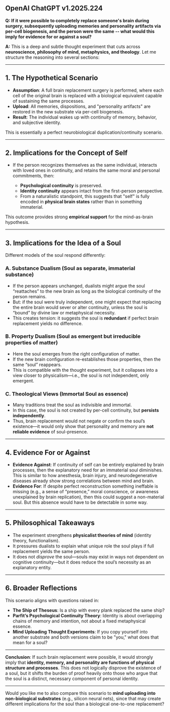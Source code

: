 ## OpenAI ChatGPT v1.2025.224 

**Q: If it were possible to completely replace someone's brain during surgery, subsequently uploading memories and personality artifacts via per-cell biogenesis, and the person were the same -- what would this imply for evidence for or against a soul?**

**A:** This is a deep and subtle thought experiment that cuts across **neuroscience, philosophy of mind, metaphysics, and theology**. Let me structure the reasoning into several sections:

---

## 1. The Hypothetical Scenario

* **Assumption**: A full brain replacement surgery is performed, where each cell of the original brain is replaced with a biological equivalent capable of sustaining the same processes.
* **Upload**: All memories, dispositions, and "personality artifacts" are restored in the new substrate via per-cell biogenesis.
* **Result**: The individual wakes up with continuity of memory, behavior, and subjective identity.

This is essentially a perfect neurobiological duplication/continuity scenario.

---

## 2. Implications for the Concept of Self

* If the person recognizes themselves as the same individual, interacts with loved ones in continuity, and retains the same moral and personal commitments, then:

  * **Psychological continuity** is preserved.
  * **Identity continuity** appears intact from the first-person perspective.
  * From a naturalistic standpoint, this suggests that "self" is fully encoded in **physical brain states** rather than in something immaterial.

This outcome provides strong **empirical support** for the mind-as-brain hypothesis.

---

## 3. Implications for the Idea of a Soul

Different models of the soul respond differently:

### A. **Substance Dualism (Soul as separate, immaterial substance)**

* If the person appears unchanged, dualists might argue the soul “reattaches” to the new brain as long as the biological continuity of the person remains.
* But: if the soul were truly independent, one might expect that replacing the entire brain would sever or alter continuity, unless the soul is “bound” by divine law or metaphysical necessity.
* This creates tension: it suggests the soul is **redundant** if perfect brain replacement yields no difference.

### B. **Property Dualism (Soul as emergent but irreducible properties of matter)**

* Here the soul emerges from the right configuration of matter.
* If the new brain configuration re-establishes those properties, then the same “soul” reappears.
* This is compatible with the thought experiment, but it collapses into a view closer to physicalism—i.e., the soul is not independent, only emergent.

### C. **Theological Views (Immortal Soul as essence)**

* Many traditions treat the soul as indivisible and immortal.
* In this case, the soul is not created by per-cell continuity, but **persists independently**.
* Thus, brain replacement would not negate or confirm the soul’s existence—it would only show that personality and memory are **not reliable evidence** of soul-presence.

---

## 4. Evidence For or Against

* **Evidence Against**: If continuity of self can be entirely explained by brain processes, then the explanatory need for an immaterial soul diminishes. This is similar to how anesthesia, brain injury, and neurodegenerative diseases already show strong correlations between mind and brain.
* **Evidence For**: If despite perfect reconstruction something ineffable is missing (e.g., a sense of “presence,” moral conscience, or awareness unexplained by brain replication), then this could suggest a non-material soul. But this absence would have to be detectable in some way.

---

## 5. Philosophical Takeaways

* The experiment strengthens **physicalist theories of mind** (identity theory, functionalism).
* It pressures dualists to explain what unique role the soul plays if full replacement yields the same person.
* It does not *disprove* the soul—souls may exist in ways not dependent on cognitive continuity—but it does reduce the soul’s necessity as an explanatory entity.

---

## 6. Broader Reflections

This scenario aligns with questions raised in:

* **The Ship of Theseus**: Is a ship with every plank replaced the same ship?
* **Parfit’s Psychological Continuity Theory**: Identity is about overlapping chains of memory and intention, not about a fixed metaphysical essence.
* **Mind Uploading Thought Experiments**: If you copy yourself into another substrate and both versions claim to be "you," what does that mean for a soul?

---

**Conclusion**:
If such brain replacement were possible, it would strongly imply that **identity, memory, and personality are functions of physical structure and processes**. This does not logically disprove the existence of a soul, but it shifts the burden of proof heavily onto those who argue that the soul is a distinct, necessary component of personal identity.

---

Would you like me to also compare this scenario to **mind uploading into non-biological substrates** (e.g., silicon neural nets), since that may create different implications for the soul than a biological one-to-one replacement?
